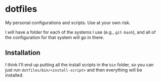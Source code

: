 # dotfiles

My personal configurations and scripts. Use at your own risk.

I will have a folder for each of the systems I use (e.g., `git-bash`), and all
of the configuration for that system will go in there.

## Installation

I think I'll end up putting all the install scripts in the `bin` folder, so you
can just run `dotfiles/bin/<install-script>` and then everything will be
installed.

